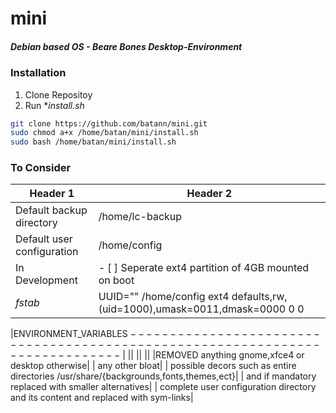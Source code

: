 # mini
##### *Debian based OS - Beare Bones Desktop-Environment*



### Installation
1. Clone Repositoy
2. Run **install.sh*

``` sh
git clone https://github.com/batann/mini.git
sudo chmod a+x /home/batan/mini/install.sh
sudo bash /home/batan/mini/install.sh
```
### To Consider

|Header 1| Header 2|
|---|---|
|Default backup directory  |   /home/lc-backup|
|Default user configuration|   /home/config|
|In Development            |  - [ ] Seperate ext4 partition of 4GB mounted on boot |
|*fstab*                   |  UUID="" /home/config ext4 defaults,rw,(uid=1000),umask=0011,dmask=0000 0 0|

|ENVIRONMENT_VARIABLES $-----------------------------------------------------------------------------$  | 
||
||
||
|REMOVED                     anything gnome,xfce4 or desktop otherwise|
|                            any other bloat|
|                            possible decors such as entire directories /usr/share/{backgrounds,fonts,themes,ect}|
|                            and if mandatory replaced with smaller alternatives|
|                            complete user configuration directory and its content and replaced with sym-links|

